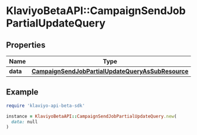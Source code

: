 # KlaviyoBetaAPI::CampaignSendJobPartialUpdateQuery

## Properties

| Name | Type | Description | Notes |
| ---- | ---- | ----------- | ----- |
| **data** | [**CampaignSendJobPartialUpdateQueryAsSubResource**](CampaignSendJobPartialUpdateQueryAsSubResource.md) |  |  |

## Example

```ruby
require 'klaviyo-api-beta-sdk'

instance = KlaviyoBetaAPI::CampaignSendJobPartialUpdateQuery.new(
  data: null
)
```


